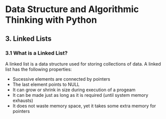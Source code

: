 # Data Structure and Algorithmic Thinking with Python


## 3. Linked Lists

### 3.1 What is a Linked List?
A linked list is a data structure used for storing collections of data. A linked list has the following properties:
* Sucessive elements are connected by pointers
* The last element points to NULL
* It can grow or shrink in size during execution of a progeam
* It can be made just as long as it is required (until system memory exhausts)
* It does not waste memory space, yet it takes some extra memory for pointers